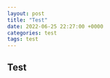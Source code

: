 ```yaml
---
layout: post
title: "Test"
date: 2022-06-25 22:27:00 +0000
categories: test
tags: test
---
```


## Test